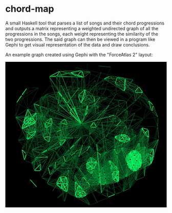 # chord-map

A small Haskell tool that parses a list of songs and their chord progressions and outputs a matrix representing a weighted undirected graph of all the progressions in the songs, each weight representing the similarity of the two progressions.
The said graph can then be viewed in a program like Gephi to get visual representation of the data and draw conclusions.

An example graph created using Gephi with the "ForceAtlas 2" layout:

![graph](https://github.com/mcxim/chord-map/blob/master/gephi-graph.jpg?raw=true)
